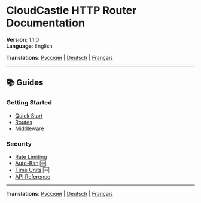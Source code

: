 # CloudCastle HTTP Router Documentation

**Version**: 1.1.0  
**Language**: English

**Translations**: [Русский](../../ru/documentation/README.md) | [Deutsch](../../de/documentation/README.md) | [Français](../../fr/documentation/README.md)

---

## 📚 Guides

### Getting Started
- [Quick Start](quickstart.md)
- [Routes](routes.md)
- [Middleware](middleware.md)

### Security
- [Rate Limiting](rate-limiting.md)
- [Auto-Ban](auto-ban.md) 🆕
- [Time Units](time-units.md) 🆕
- [API Reference](api-reference.md)

---

**Translations**: [Русский](../../ru/documentation/README.md) | [Deutsch](../../de/documentation/README.md) | [Français](../../fr/documentation/README.md)
